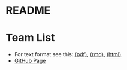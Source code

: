 # README

# Team List
- For text format see this: [(pdf)](list_exp.pdf), [(rmd)](list.rmd), [(html)](list_exp.html)
- [GitHub Page](https://mnpqraven.github.io/gf/)

